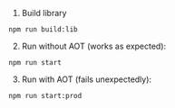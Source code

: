 1. Build library
```
npm run build:lib
```

2. Run without AOT (works as expected):
```
npm run start
```

3. Run with AOT (fails unexpectedly):
```
npm run start:prod
```
